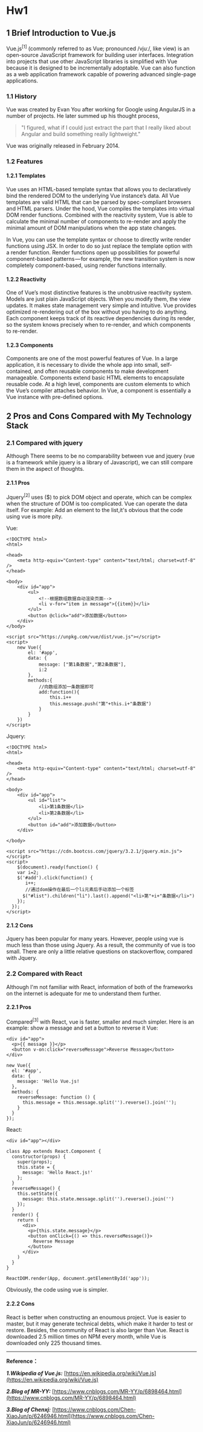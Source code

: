 # Hw1

## 1 Brief Introduction to Vue.js
 Vue.js<sup>[1]</sup> (commonly referred to as Vue; pronounced /vjuː/, like view) is an open-source JavaScript framework for building user interfaces. Integration into projects that use other JavaScript libraries is simplified with Vue because it is designed to be incrementally adoptable. Vue can also function as a web application framework capable of powering advanced single-page applications.

### 1.1 History
Vue was created by Evan You after working for Google using AngularJS in a number of projects. He later summed up his thought process, 
> "I figured, what if I could just extract the part that I really liked about Angular and build something really lightweight." 

Vue was originally released in February 2014. 

### 1.2 Features
#### 1.2.1 Templates
Vue uses an HTML-based template syntax that allows you to declaratively bind the rendered DOM to the underlying Vue instance’s data. All Vue templates are valid HTML that can be parsed by spec-compliant browsers and HTML parsers. Under the hood, Vue compiles the templates into virtual DOM render functions. Combined with the reactivity system, Vue is able to calculate the minimal number of components to re-render and apply the minimal amount of DOM manipulations when the app state changes. 
    
In Vue, you can use the template syntax or choose to directly write render functions using JSX. In order to do so just replace the template option with a render function. Render functions open up possibilities for powerful component-based patterns — for example, the new transition system is now completely component-based, using render functions internally.

#### 1.2.2 Reactivity
One of Vue’s most distinctive features is the unobtrusive reactivity system. Models are just plain JavaScript objects. When you modify them, the view updates. It makes state management very simple and intuitive. Vue provides optimized re-rendering out of the box without you having to do anything. Each component keeps track of its reactive dependencies during its render, so the system knows precisely when to re-render, and which components to re-render.

#### 1.2.3 Components
Components are one of the most powerful features of Vue. In a large application, it is necessary to divide the whole app into small, self-contained, and often reusable components to make development manageable. Components extend basic HTML elements to encapsulate reusable code. At a high level, components are custom elements to which the Vue’s compiler attaches behavior. In Vue, a component is essentially a Vue instance with pre-defined options.

## 2 Pros and Cons Compared with My Technology Stack
### 2.1 Compared with jquery
Although There seems to be no comparability between vue and jquery (vue is a framework while jquery is a library of Javascript), we can still compare them in the aspect of thoughts.
#### 2.1.1 Pros
Jquery<sup>[2]</sup> uses ($) to pick DOM object and operate, which can be complex when the structure of DOM is too complicated. Vue can operate the data itself.
For example: Add an element to the list,it's obvious that the code using vue is more pity.

Vue:
```
<!DOCTYPE html>
<html>

<head>
    <meta http-equiv="Content-type" content="text/html; charset=utf-8" />
</head>

<body>
    <div id="app">
        <ul>
            <!--根据数组数据自动渲染页面-->
            <li v-for="item in message">{{item}}</li>
        </ul>
        <button @click="add">添加数据</button>
    </div>
</body>

<script src="https://unpkg.com/vue/dist/vue.js"></script>
<script>
    new Vue({
        el: '#app',
        data: {
            message: ["第1条数据","第2条数据"],
            i:2
        },
        methods:{
            //向数组添加一条数据即可
            add:function(){
                this.i++
                this.message.push("第"+this.i+"条数据")
            }
        }
    })
</script>
```
Jquery:
```
<!DOCTYPE html>
<html>

<head>
    <meta http-equiv="Content-type" content="text/html; charset=utf-8" />
</head>

<body>
    <div id="app">
        <ul id="list">
            <li>第1条数据</li>
            <li>第2条数据</li>
        </ul>
        <button id="add">添加数据</button>
    </div>

</body>

<script src="https://cdn.bootcss.com/jquery/3.2.1/jquery.min.js"></script>
<script>
    $(document).ready(function() {  
    var i=2;
    $('#add').click(function() { 
       i++; 
       //通过dom操作在最后一个li元素后手动添加一个标签
      $("#list").children("li").last().append("<li>第"+i+"条数据</li>")
    });  
  }); 
</script>
```
#### 2.1.2 Cons
Jquery has been popular for many years. However, people using vue is much less than those using Jquery. As a result, the community of vue is too small. There are only a little relative questions on stackoverflow, compared with Jquery.

### 2.2 Compared with React
Although I'm not familiar with React, information of both of the frameworks on the internet is adequate for me to understand them further.

#### 2.2.1 Pros
Compared<sup>[3]</sup> with React, vue is faster, smaller and much simpler.
Here is an example: show a message and set a button to reverse it
Vue:
```
<div id="app">
  <p>{{ message }}</p>
  <button v-on:click="reverseMessage">Reverse Message</button>
</div>

new Vue({
  el: '#app',
  data: {
    message: 'Hello Vue.js!
  },
  methods: {
    reverseMessage: function () {
      this.message = this.message.split('').reverse().join('');
    }
  }
});
```
React:
```
<div id="app"></div>

class App extends React.Component {
  constructor(props) {
    super(props);
    this.state = {
      message: 'Hello React.js!'
    };
  }
  reverseMessage() {
    this.setState({ 
      message: this.state.message.split('').reverse().join('') 
    });
  }
  render() {
    return (
      <div>
        <p>{this.state.message}</p>
        <button onClick={() => this.reverseMessage()}>
          Reverse Message
        </button>
      </div>
    )
  }
}

ReactDOM.render(App, document.getElementById('app'));
```
Obviously, the code using vue is simpler.
#### 2.2.2 Cons
React is better when constructing an enoumous project. Vue is easier to master, but it may generate technical debts, which make it harder to test or restore.
Besides, the community of React is also larger than Vue. React is downloaded 2.5 million times on NPM every month, while Vue is downloaded only 225 thousand times.

---
**Reference：**

***1.Wikipedia of Vue.js:*** [https://en.wikipedia.org/wiki/Vue.js](https://en.wikipedia.org/wiki/Vue.js)

***2.Blog of MR-YY:*** [https://www.cnblogs.com/MR-YY/p/6898464.html](https://www.cnblogs.com/MR-YY/p/6898464.html)

***3.Blog of Chenxj:*** [https://www.cnblogs.com/Chen-XiaoJun/p/6246946.html](https://www.cnblogs.com/Chen-XiaoJun/p/6246946.html)

